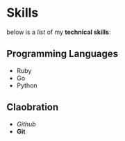 # Skills 

below is a *list* of my **technical skills**: 

## Programming Languages 
- Ruby
- Go
- Python 

## Claobration
- *Github* 
- __Git__

